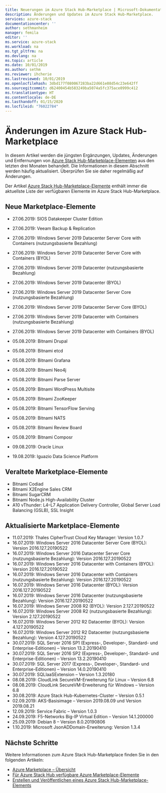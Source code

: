 ```yaml
---
title: Neuerungen im Azure Stack Hub-Marketplace | Microsoft-Dokumentation
description: Änderungen und Updates im Azure Stack Hub-Marketplace.
services: azure-stack
documentationcenter: ''
author: sethmanheim
manager: femila
editor: ''
ms.service: azure-stack
ms.workload: na
ms.tgt_pltfrm: na
ms.devlang: na
ms.topic: article
ms.date: 10/01/2019
ms.author: sethm
ms.reviewer: ihcherie
ms.lastreviewed: 10/01/2019
ms.openlocfilehash: 3dbd177f080067283ba22d661e08d54c23e642ff
ms.sourcegitcommit: d62400454b583249ba5074a5fc375ace0999c412
ms.translationtype: HT
ms.contentlocale: de-DE
ms.lasthandoff: 01/15/2020
ms.locfileid: "76022784"
---
```

# <a name="azure-stack-hub-marketplace-changes"></a>Änderungen im Azure Stack Hub-Marketplace

In diesem Artikel werden die jüngsten Ergänzungen, Updates, Änderungen und Entfernungen von [Azure Stack Hub-Marketplace-Elementen](azure-stack-marketplace-azure-items.md) aus den letzten drei Monaten behandelt. Die Informationen in diesem Abschnitt werden häufig aktualisiert. Überprüfen Sie sie daher regelmäßig auf Änderungen.

Der Artikel [Azure Stack Hub-Marketplace-Elemente](azure-stack-marketplace-azure-items.md) enthält immer die aktuellste Liste der verfügbaren Elemente im Azure Stack Hub-Marketplace.

## <a name="new-marketplace-items"></a>Neue Marketplace-Elemente

- 27.06.2019:   SIOS Datakeeper Cluster Edition

- 27.06.2019:   Veeam Backup & Replication

- 27.06.2019: Windows Server 2019 Datacenter Server Core with Containers (nutzungsbasierte Bezahlung)

- 27.06.2019: Windows Server 2019 Datacenter Server Core with Containers (BYOL)

- 27.06.2019:   Windows Server 2019 Datacenter (nutzungsbasierte Bezahlung)

- 27.06.2019:   Windows Server 2019 Datacenter (BYOL)

- 27.06.2019: Windows Server 2019 Datacenter Server Core (nutzungsbasierte Bezahlung)

- 27.06.2019: Windows Server 2019 Datacenter Server Core (BYOL)

- 27.06.2019:   Windows Server 2019 Datacenter with Containers (nutzungsbasierte Bezahlung)

- 27.06.2019:   Windows Server 2019 Datacenter with Containers (BYOL)

- 05.08.2019: Bitnami Drupal

- 05.08.2019: Bitnami etcd

- 05.08.2019: Bitnami Grafana

- 05.08.2019: Bitnami Neo4j

- 05.08.2019: Bitnami Parse Server

- 05.08.2019: Bitnami WordPress Multisite

- 05.08.2019: Bitnami ZooKeeper

- 05.08.2019: Bitnami TensorFlow Serving

- 05.08.2019: Bitnami NATS

- 05.08.2019: Bitnami Review Board

- 05.08.2019: Bitnami Composr

- 09.08.2019: Oracle Linux

- 19.08.2019: Iguazio Data Science Platform


## <a name="deprecated-marketplace-items"></a>Veraltete Marketplace-Elemente

- Bitnami Codiad
- Bitnami X2Engine Sales CRM
- Bitnami SugarCRM
- Bitnami Node.js High-Availability Cluster
- A10 vThunder: L4–L7 Application Delivery Controller, Global Server Load Balancing (GSLB), SSL Insight


## <a name="updated-marketplace-items"></a>Aktualisierte Marketplace-Elemente

- 11.07.2019:   Thales CipherTrust Cloud Key Manager: Version 1.0.7
- 16.07.2019:   Windows Server 2016 Datacenter Server Core (BYOL): Version 2016.127.20190522
- 16.07.2019:   Windows Server 2016 Datacenter Server Core (nutzungsbasierte Bezahlung): Version 2016.127.20190522
- 16.07.2019:   Windows Server 2016 Datacenter with Containers (BYOL): Version 2016.127.20190522
- 16.07.2019:   Windows Server 2016 Datacenter with Containers (nutzungsbasierte Bezahlung): Version 2016.127.20190522
- 16.07.2019:   Windows Server 2016 Datacenter (BYOL): Version 2016.127.20190522
- 16.07.2019:   Windows Server 2016 Datacenter (nutzungsbasierte Bezahlung): Version 2016.127.20190522
- 16.07.2019:   Windows Server 2008 R2 (BYOL): Version 2.127.20190522
- 16.07.2019:   Windows Server 2008 R2 (nutzungsbasierte Bezahlung): Version 2.127.20190522
- 16.07.2019:   Windows Server 2012 R2 Datacenter (BYOL): Version 4.127.20190522
- 16.07.2019:   Windows Server 2012 R2 Datacenter (nutzungsbasierte Bezahlung): Version 4.127.20190522
- 30.07.2019: SQL Server 2016 SP1 (Express-, Developer-, Standard- und Enterprise-Editionen) – Version 13.2.20190410
- 30.07.2019: SQL Server 2016 SP2 (Express-, Developer-, Standard- und Enterprise-Editionen) – Version 13.2.20190410
- 30.07.2019: SQL Server 2017 (Express-, Developer-, Standard- und Enterprise-Editionen) – Version 14.0.20190410
- 30.07.2019: SQLIaaSExtension – Version 1.3.20180
- 08.08.2019: CloudLink SecureVM-Erweiterung für Linux – Version 6.8
- 08.08.2019: CloudLink SecureVM-Erweiterung für Windows – Version 6.8
- 30.08.2019: Azure Stack Hub-Kubernetes-Cluster – Version 0.5.1
- 02.09.2019: AKS-Basisimage – Version 2019.08.09 und Version 2019.08.21
- 12.09.2019: Service Fabric – Version 1.0.3
- 24.09.2019: F5-Networks Big-IP Virtual Edition – Version 14.1.200000
- 25.09.2019: Debian 8 – Version 8.0.20190806
- 1\.10.2019:  Microsoft JsonADDomain-Erweiterung: Version 1.3.4


## <a name="next-steps"></a>Nächste Schritte

Weitere Informationen zum Azure Stack Hub-Marketplace finden Sie in den folgenden Artikeln:

- [Azure Marketplace – Übersicht](azure-stack-marketplace.md)
- [Für Azure Stack Hub verfügbare Azure Marketplace-Elemente](azure-stack-marketplace-azure-items.md)
- [Erstellen und Veröffentlichen eines Azure Stack Hub-Marketplace-Elements](azure-stack-create-and-publish-marketplace-item.md)
